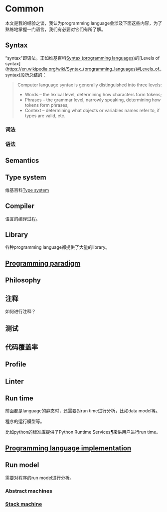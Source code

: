 # Common

本文是我的经验之谈，我认为programming language会涉及下面这些内容，为了熟练地掌握一门语言，我们有必要对它们有所了解。

## Syntax 

“syntax"即语法。正如维基百科[Syntax (programming languages)](https://en.wikipedia.org/wiki/Syntax_(programming_languages))的[Levels of syntax](https://en.wikipedia.org/wiki/Syntax_(programming_languages)#Levels_of_syntax)段所总结的：

> Computer language syntax is generally distinguished into three levels:
>
> - Words – the lexical level, determining how characters form tokens;
> - Phrases – the grammar level, narrowly speaking, determining how tokens form phrases;
> - Context – determining what objects or variables names refer to, if types are valid, etc.

### 词法



### 语法





## Semantics 



## Type system

维基百科[Type system](https://en.wikipedia.org/wiki/Type_system)

## Compiler

语言的编译过程。

## Library

各种programming language都提供了大量的library。

## [Programming paradigm](https://en.wikipedia.org/wiki/Programming_paradigms)



## Philosophy



## 注释

如何进行注释？

## 测试



## 代码覆盖率



## Profile



## Linter





## Run time

前面都是language的静态时，还需要对run time进行分析，比如data model等。

程序的运行模型等。

比如python的标准库提供了Python Runtime Services[¶](https://docs.python.org/3/library/python.html#python-runtime-services)来供用户进行run time。



## [Programming language implementation](https://en.wikipedia.org/wiki/Programming_language_implementation)

## Run model

需要对程序的run model进行分析。

### Abstract machines

### [Stack machine](https://en.wikipedia.org/wiki/Stack_machine)